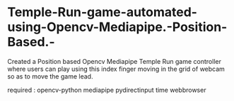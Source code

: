 # Temple-Run-game-automated-using-Opencv-Mediapipe.-Position-Based.-
Created a Position based Opencv Mediapipe Temple Run game controller   where users can play using this index finger moving in the grid of webcam so as to move the game lead. 


required :
opencv-python
mediapipe 
pydirectinput
time
webbrowser
